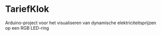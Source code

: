 # TariefKlok
Arduino-project voor het visualiseren van dynamische elektriciteitsprijzen op een RGB LED-ring
